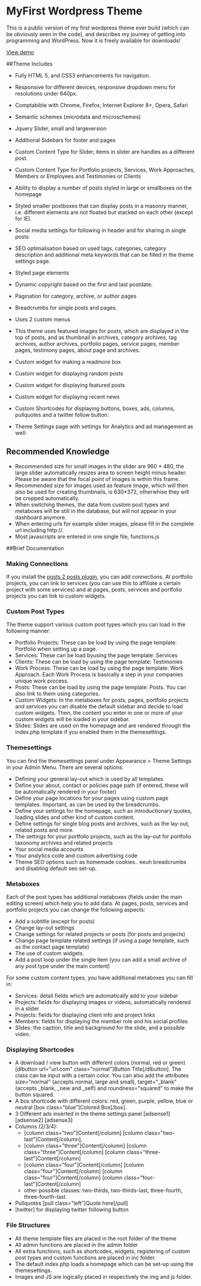 # MyFirst Wordpress Theme
This is a public version of my first wordpress theme ever build (which can be obviously seen in the code), and describes my journey of getting into programming and WordPress. Now it is freely available for downloads!

[View demo](https://michieltramper.com/myfirstwordpresstheme/ "My First Wordpress Theme Demo")

##Theme Includes
* Fully HTML 5, and CSS3 enhancements for navigation.
* Responsive for different devices, responsive dropdown menu for resolutions under 640px.
* Comptabible with Chrome, Firefox, Internet Explorer 8+, Opera, Safari
* Semantic schemes (microdata and microschemes)
* Jquery Slider, small and largeversion
* Additional Sidebars for footer and pages
* Custom Content Type for Slider, items in slider are handles as a different post.
* Custom Content Type for Portfolio projects, Services, Work Approaches, Members or Employees and Testimonies or Clients
* Ability to display a number of posts styled in large or smallboxes on the homepage
* Styled smaller postboxes that can display posts in a masonry manner, i.e. different elements are not floated but stacked on each other (except for IE).
* Social media settings for following in header and for sharing in single posts
* SEO optimalisation based on used tags, categories, category description and additional meta keywords that can be filled in the theme settings page.
* Styled page elements
* Dynamic copyright based on the first and last postdate.
* Pagination for category, archive, or author pages
* Breadcrumbs for single posts and pages.
* Uses 2 custom menus
* This theme uses featured images for posts, which are displayed in the top of posts, 
and as thumbnail in archives, category archives, tag archives, author archives, portfolio pages, service pages, member pages, testimony pages, about page and archives. 

* Custom widget for making a readmore box
* Custom widget for displaying random posts
* Custom widget for displaying featured posts
* Custom widget for displaying recent news

* Custom Shortcodes for displaying buttons, boxes, ads, columns, pullquotes and a twitter follow button: 
* Theme Settings page with settings for Analytics and ad management as well: 

## Recommended Knowledge
* Recommended size for small images in the slider are 960 * 480, the large slider automatically resizes area to screen height minus header. Please be aware that the focal point of images is within this frame.
* Recommended size for images used as feature image, which will then also be used for creating thumbnails, is 630*372, 
otherwhise they will be cropped automatically.
* When switching themes, the data from custom post types and metaboxes will be still in the database, but will not appear in your dashboard anymore.
* When entering urls for example slider images, please fill in the complete url including http://.
* Most javascripts are entered in one single file, functions.js

##Brief Documentation

### Making Connections
If you install the [posts 2 posts plugin](https://wordpress.org/plugins/posts-to-posts/ "Post 2 Posts"), you can add connections. At portfolio projects, you can link to services (you can use this to affiliate a certain project with some services) and at pages, posts, services and portfolio projects you can link to custom widgets. 

### Custom Post Types
The theme support various custom post types which you can load in the following manner:
* Portfolio Projects: These can be load by using the page template: Portfolio when setting up a page.
* Services: These can be load byusing the page template: Services
* Clients: These can be load by using the page template: Testimonies
* Work Process: These can be load by using the page template: Work Approach. Each Work Process is basically a step in your companies unique work process. 
* Posts: These can be load by using the page template: Posts. You can also link to them using categories.
* Custom Widgets: In the metaboxes for posts, pages, portfolio projects and services you can disable the default sidebar and decide to load custom widgets. Then, the content you enter in one or more of your custom widgets will be loaded in your sidebar.
* Slides: Slides are used on the homepage and are rendered through the index.php template if you enabled them in the themesettings. 

### Themesettings
You can find the themesettings panel under Appearance > Theme Settings in your Admin Menu. There are several options:
* Defining your general lay-out which is used by all templates
* Define your about, contact or policies page path (if entered, these will be automatically rendered in your footer)
* Define your page locations for your pages using custom page templates. Important, as can be used by the breadcrumbs.
* Define your settings for the homepage, such as introductionary quotes, loading slides and other kind of custom content.
* Define settings for single blog posts and archives, such as the lay-out, related posts and more.
* The settings for your portfolio projects, such as the lay-out for portfolio taxonomy archives and related projects
* Your social media accounts
* Your analytics code and custom advertising code
* Theme SEO options such as homemade cookies.. eeuh breadcrumbs and disabling default seo set-up.


### Metaboxes
Each of the post types has additional metaboxes (fields under the main editing screen) which help you to add data.
At pages, posts, services and portfolio projects you can change the following aspects:
* Add a subtitle (except for posts)
* Change lay-out settings
* Change settings for related projects or posts (for posts and projects)
* Change page template related settings (if using a page template, such as the contact page template)
* The use of custom widgets.
* Add a post loop under the single item (you can add a small archive of any post type under the main content)

For some custom content types, you have additional metaboxes you can fill in:
* Services: detail fields which are automatically add to your sidebar
* Projects: fields for displaying images or videos, automatically rendered in a slider
* Projects: fields for displaying client info and project links
* Members: fields for displaying the member role and his social profiles
* Slides: the caption, title and background for the slide, and a possible video. 

### Displaying Shortcodes
* A download / view button with different colors (normal, red or green) [dlbutton url="url.com" class="normal"]Button Title[/dlbutton]. The class can be input with a certain color. You can also add the attributes size="normal" (accepts normal, large and small), target="_blank" (accepts _blank, _new and _self) and roundness="squared" to make the button squared.
* A box shortcode with different colors: red, green, purple, yellow, blue or neutral [box  class="blue"]Colored Box[/box].
* 3 Different ads inserted in the theme settings panel [adsense1] [adsense2] [adsense3]
* Columns (2/3/4): 
	- [column class="two"]Content[/column] [column class="two-last"]Content[/column],
	- [column class="three"]Content[/column] [column class="three"]Content[/column] [column class="three-last"]Content[/column]
	- [column class="four"]Content[/column] [column class="four"]Content[/column] [column class="four"]Content[/column] [column class="four-last"]Content[/column]
	- other possible classes: two-thirds, two-thirds-last, three-fourth, three-fourth-last. 
* Pullquotes [pull class="left"]Quote here[/pull]
* [twitter] for displaying twitter following button

### File Structures
* All theme template files are placed in the root folder of the theme
* All admin functions are placed in the admin folder
* All extra functions, such as shortcodes, widgets, registering of custom post types and custom functions are placed in inc folder.
* The default index.php loads a homepage which can be set-up using the themesettings.
* Images and JS are logically placed in respectively the img and js folder.
